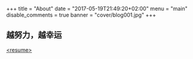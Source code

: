 +++
title = "About"
date = "2017-05-19T21:49:20+02:00"
menu = "main"
disable_comments = true
banner = "cover/blog001.jpg"
+++

## 越努力，越幸运
[\<resume\>](./resume/)